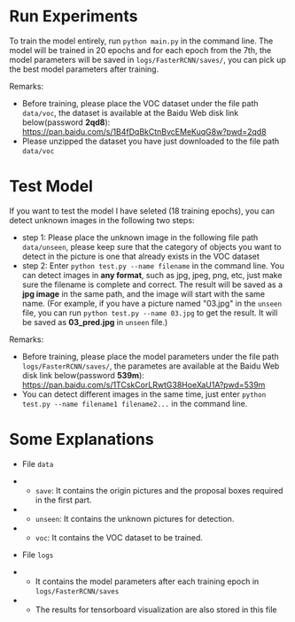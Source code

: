 # Run Experiments

To train the model entirely, run ```python main.py``` in the command line. The model will be trained in 20 epochs and for each epoch from the 7th, the model parameters will be saved in ```logs/FasterRCNN/saves/```, you can pick up the best model parameters after training.

Remarks: 
* Before training, please place the VOC dataset under the file path ```data/voc```, the dataset is available at the Baidu Web disk link below(password __2qd8__):
https://pan.baidu.com/s/1B4fDqBkCtnBvcEMeKuqG8w?pwd=2qd8
* Please unzipped the dataset you have just downloaded to the file path ```data/voc```

# Test Model

If you want to test the model I have seleted (18 training epochs), you can detect unknown images in the following two steps:
* step 1: Please place the unknown image in the following file path ```data/unseen```, please keep sure that the category of objects you want to detect in the picture is one that already exists in the VOC dataset
* step 2: Enter ```python test.py --name filename``` in the command line. You can detect images in __any format__, such as jpg, jpeg, png, etc, just make sure the filename is complete and correct. The result will be saved as a __jpg image__ in the same path, and the image will start with the same name. (For example, if you have a picture named "03.jpg" in the ```unseen``` file, you can run ```python test.py --name 03.jpg``` to get the result. It will be saved as __03_pred.jpg__ in ```unseen``` file.)

Remarks: 
* Before training, please place the model parameters under the file path ```logs/FasterRCNN/saves/```, the parametes are available at the Baidu Web disk link below(password __539m__): https://pan.baidu.com/s/1TCskCorLRwtG38HoeXaU1A?pwd=539m
* You can detect different images in the same time, just enter ```python test.py --name filename1 filename2...``` in the command line.

# Some Explanations
* File ```data```
* * ```save```: It contains the origin pictures and the proposal boxes required in the first part.
* * ```unseen```: It contains the unknown pictures for detection.
* * ```voc```: It contains the VOC dataset to be trained.

* File ```logs```
* * It contains the model parameters after each training epoch in ```logs/FasterRCNN/saves```
* * The results for tensorboard visualization are also stored in this file

